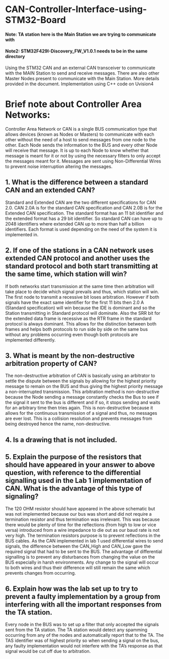 # CAN-Controller-Interface-using-STM32-Board
#### Note: TA station here is the Main Station we are trying to communicate with
#### Note2: STM32F429I-Discovery_FW_V1.0.1 needs to be in the same directory
Using the STM32 CAN and an external CAN transceiver to communicate with the MAIN Station to send and receive messages.  There are also other Master Nodes present to communicate with the Main Station. More details provided in the document. Implementation using C++ code on Uvision4

# Brief note about Controller Area Networks:
Controller Area Network or CAN is a single BUS communication type that allows devices (known as Nodes or Masters) to communicate with each other without the need of a host to send messages from one node to the other. Each Node sends the information to the BUS and every other Node will receive that message. It is up to each Node to know whether that message is meant for it or not by using the necessary filters to only accept the messages meant for it. Messages are sent using Non-Differential Wires to prevent noise interruption altering the messages. 


## 1.	What is the difference between a standard CAN and an extended CAN?

Standard and Extended CAN are the two different specifications for CAN 2.0. 
CAN 2.0A is for the standard CAN specification and CAN 2.0B is for the Extended CAN specification. The standard format has an 11 bit identifier and the extended format has a 29 bit identifier. So standard CAN can have up to 2048 identifiers where extended CAN up to more than half a billion identifiers. Each format is used depending on the need of the system it is implemented in. 

## 2.	If one of the stations in a CAN network uses extended CAN protocol and another uses the standard protocol and both start transmitting at the same time, which station will win?

If both networks start transmission at the same time then arbitration will take place to decide which signal prevails and thus, which station will win. The first node to transmit a recessive bit loses arbitration. However if both signals have the exact same identifier for the first 11 bits then 2.0 A (Standard specification) will win because the IDE is dominant and so the Station transmitting in Standard protocol will dominate. Also the SRR bit for the extended data frame is recessive as the RTR frame in the standard protocol is always dominant. This allows for the distinction between both frames and helps both protocols to run side by side on the same bus without any problems occurring even though both protocols are implemented differently.

## 3.	What is meant by the non-destructive arbitration property of CAN?

The non-destructive arbitration of CAN is basically using an arbitrator to settle the dispute between the signals by allowing for the highest priority message to remain on the BUS and thus giving the highest priority message a non-interrupted transmission. This arbitration method is non-destructive because the Node sending a message constantly checks the Bus to see if the signal it sent to the bus is different and if so, it stops sending and waits for an arbitrary time then tries again. This is non-destructive because it allows for the continuous transmission of a signal and thus, no messages are ever lost. This is a collision resolution and prevents messages from being destroyed hence the name, non-destructive.

## 4. Is a drawing that is not included.

## 5.	Explain the purpose of the resistors that should have appeared in your answer to above question, with reference to the differential signalling used in the Lab 1 implementation of CAN. What is the advantage of this type of signaling?

The 120 OHM resistor should have appeared in the above schematic but was not implemented because our bus was short and did not require a termination resistor and thus termination was irrelevant. This was because there would be plenty of time for the reflections (from high to low or vice versa) introduced from a wire impedance to die out as our baud rate is not very high. The termination resistors purpose is to prevent reflections in the BUS cables. As the CAN implemented in lab 1 used differential wires to send signals, the difference between the CAN_High and CAN_Low gave the required signal that had to be sent to the BUS. The advantage of differential signalling is to prevent any disturbances from changing the value on the BUS especially in harsh environments. Any change to the signal will occur to both wires and thus their difference will still remain the same which prevents changes from occurring.

## 6.	Explain how was the lab set up to try to prevent a faulty implementation by a group from interfering with all the important responses from the TA station.

Every node in the BUS was to set up a filter that only accepted the signals sent from the TA station. The TA station would detect any spamming occurring from any of the nodes and automatically report that to the TA. The TAS identifier was of highest priority so when sending a signal on the bus, any faulty implementation would not interfere with the TA’s response as that signal would be cut off due to arbitration.
